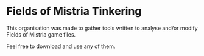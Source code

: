 # Fields of Mistria Tinkering

This organisation was made to gather tools written to analyse and/or modify Fields of Mistria game files.

Feel free to download and use any of them.
